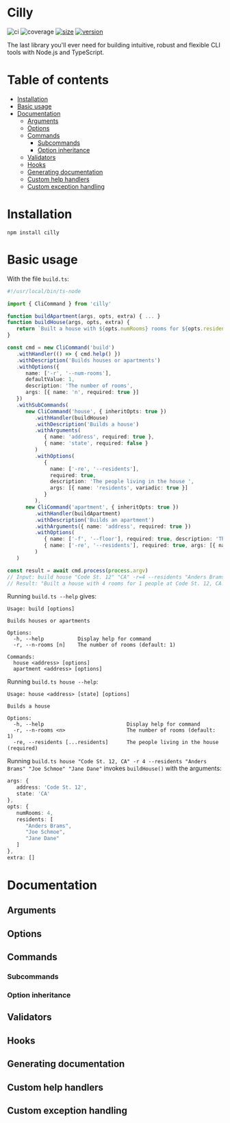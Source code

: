 # Cilly
![ci](https://github.com/cilly-cli/cilly/workflows/ci/badge.svg)
![coverage](https://img.shields.io/endpoint?url=https://gist.githubusercontent.com/Minibrams/1708995a4933a08f4838df0243926653/raw/cilly__main.json)
[![size](https://packagephobia.now.sh/badge?p=cilly)](https://packagephobia.now.sh/result?p=cilly)
[![version](http://img.shields.io/npm/v/cilly.svg?style=flat)](https://www.npmjs.org/package/cilly)

The last library you'll ever need for building intuitive, robust and flexible CLI tools with Node.js and TypeScript.

# Table of contents
- [Installation](#installation)
- [Basic usage](#basic-usage)
- [Documentation](#documentation)
   - [Arguments](#arguments)
   - [Options](#options)
   - [Commands](#commands)
      - [Subcommands](#subcommands)
      - [Option inheritance](#option-inheritance)
   - [Validators](#validators)
   - [Hooks](#hooks)
   - [Generating documentation](#generating-documentation)
   - [Custom help handlers](#custom-help-handlers)
   - [Custom exception handling](#custom-exception-handling)

# Installation
```
npm install cilly
```

# Basic usage
With the file `build.ts`: 
```typescript
#!/usr/local/bin/ts-node

import { CliCommand } from 'cilly'

function buildApartment(args, opts, extra) { ... }
function buildHouse(args, opts, extra) { 
   return `Built a house with ${opts.numRooms} rooms for ${opts.residents.length} people at ${args.address}, ${args.state}!` 
}

const cmd = new CliCommand('build')
   .withHandler(() => { cmd.help() })
   .withDescription('Builds houses or apartments')
   .withOptions({ 
      name: ['-r', '--num-rooms'], 
      defaultValue: 1, 
      description: 'The number of rooms',
      args: [{ name: 'n', required: true }]
   })
   .withSubCommands(
      new CliCommand('house', { inheritOpts: true })
         .withHandler(buildHouse)
         .withDescription('Builds a house')
         .withArguments(
            { name: 'address', required: true },
            { name: 'state', required: false }
         )
         .withOptions(
            { 
              name: ['-re', '--residents'], 
              required: true, 
              description: 'The people living in the house ',
              args: [{ name: 'residents', variadic: true }]
            }
         ),
      new CliCommand('apartment', { inheritOpts: true })
         .withHandler(buildApartment)
         .withDescription('Builds an apartment')
         .withArguments({ name: 'address', required: true })
         .withOptions(
            { name: ['-f', '--floor'], required: true, description: 'The floor of the apartment' },
            { name: ['-re', '--residents'], required: true, args: [{ name: 'residents', variadic: true }]},
         )
   )

const result = await cmd.process(process.argv)
// Input: build house "Code St. 12" "CA" -r=4 --residents "Anders Brams"
// Result: "Built a house with 4 rooms for 1 people at Code St. 12, CA!"
```

Running `build.ts --help` gives: 
```
Usage: build [options]

Builds houses or apartments

Options:
  -h, --help           Display help for command
  -r, --n-rooms [n]    The number of rooms (default: 1)

Commands:
  house <address> [options]
  apartment <address> [options]
```

Running `build.ts house --help`: 
```
Usage: house <address> [state] [options]

Builds a house

Options:
  -h, --help                           Display help for command
  -r, --n-rooms <n>                    The number of rooms (default: 1)
  -re, --residents [...residents]      The people living in the house (required)
```

Running `build.ts house "Code St. 12, CA" -r 4 --residents "Anders Brams" "Joe Schmoe" "Jane Dane"` invokes `buildHouse()` with the arguments: 
```typescript
args: {
   address: 'Code St. 12',
   state: 'CA'
},
opts: {
   numRooms: 4,
   residents: [
      "Anders Brams",
      "Joe Schmoe",
      "Jane Dane"
   ]
},
extra: []
```

# Documentation
## Arguments
## Options
## Commands
### Subcommands
### Option inheritance
## Validators
## Hooks
## Generating documentation
## Custom help handlers
## Custom exception handling

